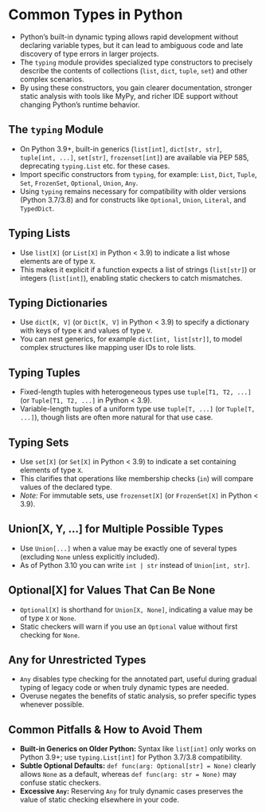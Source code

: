 # Common Types in Python

- Python’s built-in dynamic typing allows rapid development without declaring variable types, but it can lead to ambiguous code and late discovery of type errors in larger projects.
- The `typing` module provides specialized type constructors to precisely describe the contents of collections (`list`, `dict`, `tuple`, `set`) and other complex scenarios.
- By using these constructors, you gain clearer documentation, stronger static analysis with tools like MyPy, and richer IDE support without changing Python’s runtime behavior.

## The `typing` Module

- On Python 3.9+, built-in generics (`list[int]`, `dict[str, str]`, `tuple[int, ...]`, `set[str]`, `frozenset[int]`) are available via PEP 585, deprecating `typing.List` etc. for these cases.
- Import specific constructors from `typing`, for example: `List`, `Dict`, `Tuple`, `Set`, `FrozenSet`, `Optional`, `Union`, `Any`.
- Using `typing` remains necessary for compatibility with older versions (Python 3.7/3.8) and for constructs like `Optional`, `Union`, `Literal`, and `TypedDict`.

## Typing Lists

- Use `list[X]` (or `List[X]` in Python < 3.9) to indicate a list whose elements are of type `X`.
- This makes it explicit if a function expects a list of strings (`list[str]`) or integers (`list[int]`), enabling static checkers to catch mismatches.

## Typing Dictionaries

- Use `dict[K, V]` (or `Dict[K, V]` in Python < 3.9) to specify a dictionary with keys of type `K` and values of type `V`.
- You can nest generics, for example `dict[int, list[str]]`, to model complex structures like mapping user IDs to role lists.

## Typing Tuples

- Fixed-length tuples with heterogeneous types use `tuple[T1, T2, ...]` (or `Tuple[T1, T2, ...]` in Python < 3.9).
- Variable-length tuples of a uniform type use `tuple[T, ...]` (or `Tuple[T, ...]`), though lists are often more natural for that use case.

## Typing Sets

- Use `set[X]` (or `Set[X]` in Python < 3.9) to indicate a set containing elements of type `X`.
- This clarifies that operations like membership checks (`in`) will compare values of the declared type.
- _Note:_ For immutable sets, use `frozenset[X]` (or `FrozenSet[X]` in Python < 3.9).

## Union[X, Y, ...] for Multiple Possible Types

- Use `Union[...]` when a value may be exactly one of several types (excluding `None` unless explicitly included).
- As of Python 3.10 you can write `int | str` instead of `Union[int, str]`.

## Optional[X] for Values That Can Be None

- `Optional[X]` is shorthand for `Union[X, None]`, indicating a value may be of type `X` or `None`.
- Static checkers will warn if you use an `Optional` value without first checking for `None`.

## Any for Unrestricted Types

- `Any` disables type checking for the annotated part, useful during gradual typing of legacy code or when truly dynamic types are needed.
- Overuse negates the benefits of static analysis, so prefer specific types whenever possible.

## Common Pitfalls & How to Avoid Them

- **Built-in Generics on Older Python:** Syntax like `list[int]` only works on Python 3.9+; use `typing.List[int]` for Python 3.7/3.8 compatibility.
- **Subtle Optional Defaults:** `def func(arg: Optional[str] = None)` clearly allows `None` as a default, whereas `def func(arg: str = None)` may confuse static checkers.
- **Excessive `Any`:** Reserving `Any` for truly dynamic cases preserves the value of static checking elsewhere in your code.
